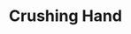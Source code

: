 ---
title: "Crushing Hand"

spell:
  schools:
    - name:        "Evocation"
      subschools:  []
      descriptors: ["Force"]
  classes:
    - name:  "Sorcerer/Wizard"
      abbr:  "Sor/Wiz"
      level: 9
  domains:
    - name:  "Strength"
      abbr:  "Strength"
      level: 9
  components:         [V, S, M, F/DF]
  materialComponents: ["The shell of an egg."]
  focus:              "A glove of snakeskin."
  description:        |
    This spell functions like interposing hand, except that the hand can interpose itself, push, or crush one opponent that you select.

    The crushing hand can grapple an opponent like grasping hand does. Its grapple bonus equals your caster level + your Intelligence, Wisdom, or Charisma modifier (for a wizard, cleric, or sorcerer, respectively), +12 for the hand's Strength score (35), +4 for being Large. The hand deals {% die_roll 2 6 12 %} points of damage (lethal, not nonlethal) on each successful grapple check against an opponent.

    The crushing hand can also interpose itself as interposing hand does, or it can bull rush an opponent as forceful hand does, but at a +18 bonus.

    Directing the spell to a new target is a move action.

    Clerics who cast this spell name it for their deities.
---